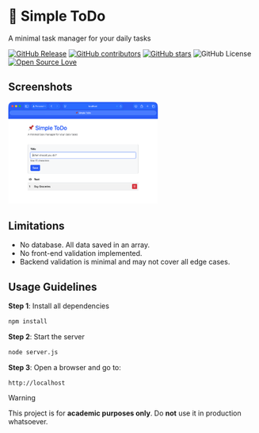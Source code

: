# 📌 Simple ToDo

A minimal task manager for your daily tasks

[![GitHub Release](https://img.shields.io/github/release/umf-iti-200/simple-todo.svg)](https://github.com/umf-iti-200/simple-todo/releases/latest)
[![GitHub contributors](https://img.shields.io/github/contributors/umf-iti-200/simple-todo.svg)](https://github.com/umf-iti-200/simple-todo/graphs/contributors)
[![GitHub stars](https://img.shields.io/github/stars/umf-iti-200/simple-todo.svg)](https://github.com/umf-iti-200/simple-todo)
![GitHub License](https://img.shields.io/github/license/umf-iti-200/simple-todo)
[![Open Source Love](https://badges.frapsoft.com/os/v1/open-source.svg?v=103)](https://github.com/ellerbrock/open-source-badges/)

## Screenshots

<img src="https://raw.githubusercontent.com/umf-iti-200/simple-todo/main/public/images/screenshot.png" width="60%">

## Limitations

 - No database. All data saved in an array.
 - No front-end validation implemented.
 - Backend validation is minimal and may not cover all edge cases.


## Usage Guidelines

**Step 1**: Install all dependencies

```bash
npm install
```

**Step 2**: Start the server

```bash
node server.js
```

**Step 3**: Open a browser and go to:

```url
http://localhost
```

> [!WARNING]
> This project is for **academic purposes only**. Do **not** use it in production whatsoever.
